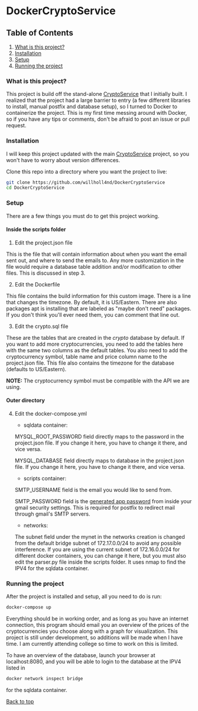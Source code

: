 # DockerCryptoService
## Table of Contents
1. [What is this project?](#what-is-this-project)
2. [Installation](#installation)
3. [Setup](#setup)
4. [Running the project](#running-the-project)

### What is this project?

This project is build off the stand-alone [CryptoService](https://github.com/willholl4nd/CryptoService)
that I initially built. I realized that the project had a large barrier to
entry (a few different libraries to install, manual postfix and database
setup), so I turned to Docker to containerize the project. This is my first
time messing around with Docker, so if you have any tips or comments, don't be
afraid to post an issue or pull request.

### Installation

I will keep this project updated with the main 
[CryptoService](https://github.com/willholl4nd/CryptoService) project, 
so you won't have to worry about version differences. 

Clone this repo into a directory where you want the project to live: <br>
```bash 
git clone https://github.com/willholl4nd/DockerCryptoService
cd DockerCryptoService
```

### Setup
There are a few things you must do to get this project working.

#### Inside the scripts folder
1. Edit the project.json file <br>

This is the file that will contain information about when you want the email sent out, 
and where to send the emails to. Any more customization in the file would require 
a database table addition and/or modification to other files. This is discussed in step 3.<br />

2. Edit the Dockerfile <br>

This file contains the build information for this custom image. There is a line
that changes the timezone. By default, it is US/Eastern. There are also packages apt 
is installing that are labeled as "maybe don't need" packages. If you don't think you'll 
ever need them, you can comment that line out. <br />

3. Edit the crypto.sql file <br>

These are the tables that are created in the *crypto* database by default. If you 
want to add more cryptocurrencies, you need to add the tables here with the same two
columns as the default tables. You also need to add the cryptocurrency symbol, table name
and price column name to the project.json file. This file also contains the timezone
for the database (defaults to US/Eastern).

**NOTE:** The cryptocurrency symbol must be compatible with the API we are using.

#### Outer directory

4. Edit the docker-compose.yml <br>

    * sqldata container: <br>

    MYSQL_ROOT_PASSWORD field directly maps to the password in the project.json 
    file. If you change it here, you have to change it there, and vice versa.

    MYSQL_DATABASE field directly maps to database in the project.json file. If 
    you change it here, you have to change it there, and vice versa.

    * scripts container: <br>

    SMTP_USERNAME field is the email you would like to send from.

    SMTP_PASSWORD field is the [generated app password](https://support.google.com/accounts/answer/185833?hl=en)
    from inside your gmail security settings. This is required for postfix to 
    redirect mail through gmail's SMTP servers.

    * networks: <br>

    The subnet field under the mynet in the networks creation is changed from the default 
    bridge subnet of 172.17.0.0/24 to avoid any possible interference. If you are 
    using the current subnet of 172.16.0.0/24 for different docker containers,
    you can change it here, but you must also edit the parser.py file inside the
    scripts folder. It uses nmap to find the IPV4 for the sqldata container.

### Running the project 
After the project is installed and setup, all you need to do is run:
```bash
docker-compose up
```
Everything should be in working order, and as long as you have an internet connection, 
this program should email you an overview of the prices of the cryptocurrencies 
you choose along with a graph for visualization. This project is still under development, 
so additions will be made when I have time. I am currently attending college so time 
to work on this is limited. 

To have an overview of the database, launch your browser at localhost:8080, and you will 
be able to login to the database at the IPV4 listed in 
```bash 
docker network inspect bridge
``` 
for the sqldata container.


[Back to top](#dockercryptoservice)
